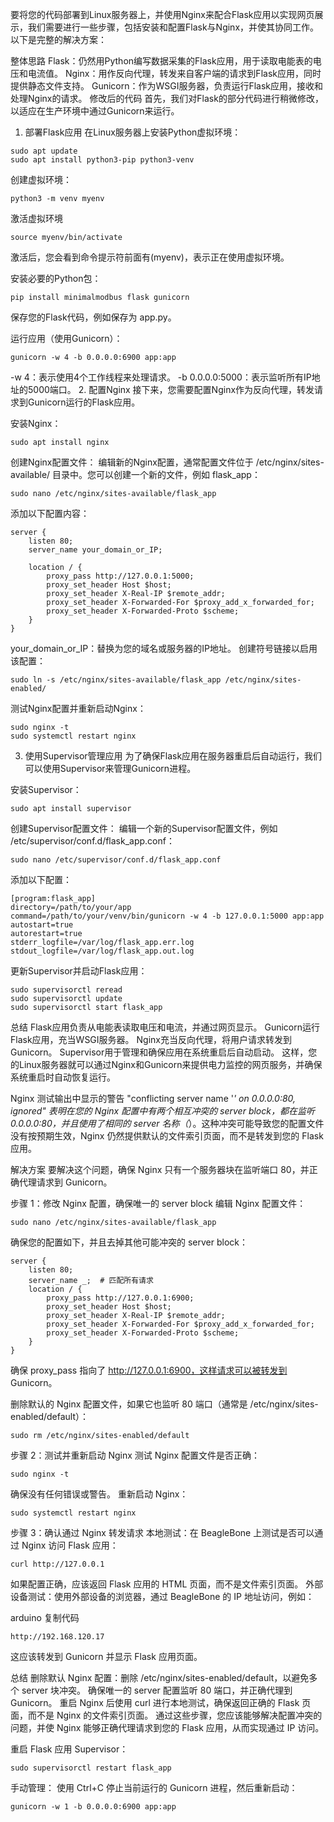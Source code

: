 要将您的代码部署到Linux服务器上，并使用Nginx来配合Flask应用以实现网页展示，我们需要进行一些步骤，包括安装和配置Flask与Nginx，并使其协同工作。以下是完整的解决方案：

整体思路
Flask：仍然用Python编写数据采集的Flask应用，用于读取电能表的电压和电流值。
Nginx：用作反向代理，转发来自客户端的请求到Flask应用，同时提供静态文件支持。
Gunicorn：作为WSGI服务器，负责运行Flask应用，接收和处理Nginx的请求。
修改后的代码
首先，我们对Flask的部分代码进行稍微修改，以适应在生产环境中通过Gunicorn来运行。

1. 部署Flask应用
在Linux服务器上安装Python虚拟环境：
```
sudo apt update
sudo apt install python3-pip python3-venv
```
创建虚拟环境：
```
python3 -m venv myenv
```
激活虚拟环境
```
source myenv/bin/activate
```
激活后，您会看到命令提示符前面有(myenv)，表示正在使用虚拟环境。

安装必要的Python包：

```
pip install minimalmodbus flask gunicorn
```
保存您的Flask代码，例如保存为 app.py。

运行应用（使用Gunicorn）：

```
gunicorn -w 4 -b 0.0.0.0:6900 app:app
```
-w 4：表示使用4个工作线程来处理请求。
-b 0.0.0.0:5000：表示监听所有IP地址的5000端口。
2. 配置Nginx
接下来，您需要配置Nginx作为反向代理，转发请求到Gunicorn运行的Flask应用。

安装Nginx：

```
sudo apt install nginx
```
创建Nginx配置文件： 编辑新的Nginx配置，通常配置文件位于 /etc/nginx/sites-available/ 目录中。您可以创建一个新的文件，例如 flask_app：

```
sudo nano /etc/nginx/sites-available/flask_app
```
添加以下配置内容：

```
server {
    listen 80;
    server_name your_domain_or_IP;

    location / {
        proxy_pass http://127.0.0.1:5000;
        proxy_set_header Host $host;
        proxy_set_header X-Real-IP $remote_addr;
        proxy_set_header X-Forwarded-For $proxy_add_x_forwarded_for;
        proxy_set_header X-Forwarded-Proto $scheme;
    }
}
```
your_domain_or_IP：替换为您的域名或服务器的IP地址。
创建符号链接以启用该配置：

```
sudo ln -s /etc/nginx/sites-available/flask_app /etc/nginx/sites-enabled/
```
测试Nginx配置并重新启动Nginx：

```
sudo nginx -t
sudo systemctl restart nginx
```
3. 使用Supervisor管理应用
为了确保Flask应用在服务器重启后自动运行，我们可以使用Supervisor来管理Gunicorn进程。

安装Supervisor：

```
sudo apt install supervisor
```
创建Supervisor配置文件： 编辑一个新的Supervisor配置文件，例如 /etc/supervisor/conf.d/flask_app.conf：

```
sudo nano /etc/supervisor/conf.d/flask_app.conf
```
添加以下配置：

```
[program:flask_app]
directory=/path/to/your/app
command=/path/to/your/venv/bin/gunicorn -w 4 -b 127.0.0.1:5000 app:app
autostart=true
autorestart=true
stderr_logfile=/var/log/flask_app.err.log
stdout_logfile=/var/log/flask_app.out.log
```
更新Supervisor并启动Flask应用：

```
sudo supervisorctl reread
sudo supervisorctl update
sudo supervisorctl start flask_app
```

总结
Flask应用负责从电能表读取电压和电流，并通过网页显示。
Gunicorn运行Flask应用，充当WSGI服务器。
Nginx充当反向代理，将用户请求转发到Gunicorn。
Supervisor用于管理和确保应用在系统重启后自动启动。
这样，您的Linux服务器就可以通过Nginx和Gunicorn来提供电力监控的网页服务，并确保系统重启时自动恢复运行。

Nginx 测试输出中显示的警告 "conflicting server name '_' on 0.0.0.0:80, ignored" 表明在您的 Nginx 配置中有两个相互冲突的 server block，都在监听 0.0.0.0:80，并且使用了相同的 server 名称（_）。这种冲突可能导致您的配置文件没有按预期生效，Nginx 仍然提供默认的文件索引页面，而不是转发到您的 Flask 应用。

解决方案
要解决这个问题，确保 Nginx 只有一个服务器块在监听端口 80，并正确代理请求到 Gunicorn。

步骤 1：修改 Nginx 配置，确保唯一的 server block
编辑 Nginx 配置文件：
```
sudo nano /etc/nginx/sites-available/flask_app
```
确保您的配置如下，并且去掉其他可能冲突的 server block：
```
server {
    listen 80;
    server_name _;  # 匹配所有请求
    location / {
        proxy_pass http://127.0.0.1:6900;
        proxy_set_header Host $host;
        proxy_set_header X-Real-IP $remote_addr;
        proxy_set_header X-Forwarded-For $proxy_add_x_forwarded_for;
        proxy_set_header X-Forwarded-Proto $scheme;
    }
}
```
确保 proxy_pass 指向了 http://127.0.0.1:6900，这样请求可以被转发到 Gunicorn。

删除默认的 Nginx 配置文件，如果它也监听 80 端口（通常是 /etc/nginx/sites-enabled/default）：
```
sudo rm /etc/nginx/sites-enabled/default
```
步骤 2：测试并重新启动 Nginx
测试 Nginx 配置文件是否正确：
```
sudo nginx -t
```
确保没有任何错误或警告。
重新启动 Nginx：
```
sudo systemctl restart nginx
```
步骤 3：确认通过 Nginx 转发请求
本地测试：在 BeagleBone 上测试是否可以通过 Nginx 访问 Flask 应用：
```
curl http://127.0.0.1
```
如果配置正确，应该返回 Flask 应用的 HTML 页面，而不是文件索引页面。
外部设备测试：使用外部设备的浏览器，通过 BeagleBone 的 IP 地址访问，例如：

arduino
复制代码
```
http://192.168.120.17
```
这应该转发到 Gunicorn 并显示 Flask 应用页面。

总结
删除默认 Nginx 配置：删除 /etc/nginx/sites-enabled/default，以避免多个 server 块冲突。
确保唯一的 server 配置监听 80 端口，并正确代理到 Gunicorn。
重启 Nginx 后使用 curl 进行本地测试，确保返回正确的 Flask 页面，而不是 Nginx 的文件索引页面。
通过这些步骤，您应该能够解决配置冲突的问题，并使 Nginx 能够正确代理请求到您的 Flask 应用，从而实现通过 IP 访问。

重启 Flask 应用
Supervisor：

```
sudo supervisorctl restart flask_app
```
手动管理： 使用 Ctrl+C 停止当前运行的 Gunicorn 进程，然后重新启动：
```
gunicorn -w 1 -b 0.0.0.0:6900 app:app
```
